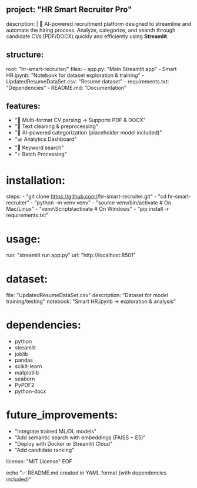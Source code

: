 ## project: "HR Smart Recruiter Pro"
description: |
  🚀 AI-powered recruitment platform designed to streamline and automate the hiring process.
  Analyze, categorize, and search through candidate CVs (PDF/DOCX) quickly and efficiently using **Streamlit**.

## structure:
  root: "hr-smart-recruiter/"
  files:
    - app.py: "Main Streamlit app"
    - Smart HR.ipynb: "Notebook for dataset exploration & training"
    - UpdatedResumeDataSet.csv: "Resume dataset"
    - requirements.txt: "Dependencies"
    - README.md: "Documentation"

## features:
  - "📄 Multi-format CV parsing → Supports PDF & DOCX"
  - "🧹 Text cleaning & preprocessing"
  - "🧠 AI-powered categorization (placeholder model included)"
  - "📊 Analytics Dashboard"
  - "🔑 Keyword search"
  - "⚡ Batch Processing"

# installation:
  steps:
    - "git clone https://github.com/<your-username>/hr-smart-recruiter.git"
    - "cd hr-smart-recruiter"
    - "python -m venv venv"
    - "source venv/bin/activate   # On Mac/Linux"
    - "venv\\Scripts\\activate    # On Windows"
    - "pip install -r requirements.txt"

# usage:
  run: "streamlit run app.py"
  url: "http://localhost:8501"

# dataset:
  file: "UpdatedResumeDataSet.csv"
  description: "Dataset for model training/testing"
  notebook: "Smart HR.ipynb → exploration & analysis"

# dependencies:
  - python
  - streamlit
  - joblib
  - pandas
  - scikit-learn
  - matplotlib
  - seaborn
  - PyPDF2
  - python-docx

# future_improvements:
  - "Integrate trained ML/DL models"
  - "Add semantic search with embeddings (FAISS + E5)"
  - "Deploy with Docker or Streamlit Cloud"
  - "Add candidate ranking"

license: "MIT License"
EOF

echo "✅ README.md created in YAML format (with dependencies included)"
